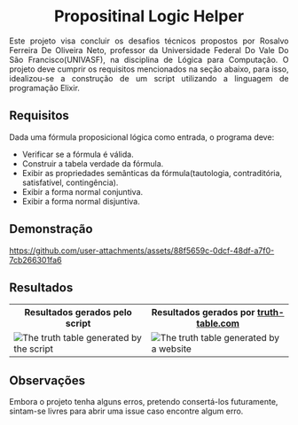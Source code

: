 <div align="center">
  <h1>Propositinal Logic Helper</h1>
</div>

<p align="justify">
  Este projeto visa concluir os desafios técnicos propostos por Rosalvo Ferreira De Oliveira Neto, professor da Universidade Federal Do Vale Do São Francisco(UNIVASF), na disciplina de Lógica para Computação. O projeto deve cumprir os requisitos mencionados na seção abaixo, para isso, idealizou-se a construção de um script utilizando a linguagem de programação Elixir.
</p>

## Requisitos

Dada uma fórmula proposicional lógica como entrada, o programa deve:

* Verificar se a fórmula é válida.
* Construir a tabela verdade da fórmula.
* Exibir as propriedades semânticas da fórmula(tautologia, contraditória, satisfatível, contingência).
* Exibir a forma normal conjuntiva.
* Exibir a forma normal disjuntiva.

## Demonstração

https://github.com/user-attachments/assets/88f5659c-0dcf-48df-a7f0-7cb266301fa6

## Resultados

<div align="center">
  <table>
    <tr>
      <th>Resultados gerados pelo script</th>
      <th>Resultados gerados por <a href="https://truth-table.com/#(A%E2%88%A8B)%E2%88%A7(A%E2%86%92((%C2%ACB)%E2%86%94A))">truth-table.com</a></th>
    </tr>
    <tr>
      <td>
        <img src="https://github.com/user-attachments/assets/90ffe619-ae93-468f-bc8f-acdaf503346d" alt="The truth table generated by the script"/>
      </td>
      <td>
        <img src="https://github.com/user-attachments/assets/1c00db4a-a904-4cca-9f12-79095e2d4ff9" alt="The truth table generated by a website"/>
      </td>
    </tr>
  </table>
</div>

## Observações

Embora o projeto tenha alguns erros, pretendo consertá-los futuramente, sintam-se livres para abrir uma issue caso encontre algum erro.
